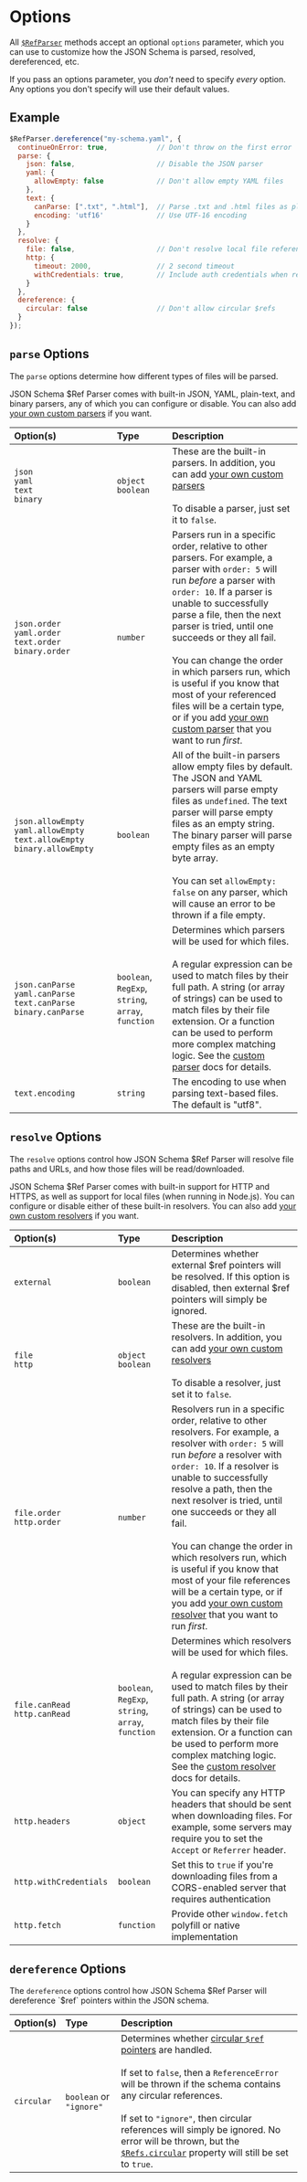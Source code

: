 Options
==========================

All [`$RefParser`](ref-parser.md) methods accept an optional `options` parameter, which you can use to customize how the JSON Schema is parsed, resolved, dereferenced, etc.

If you pass an options parameter, you _don't_ need to specify _every_ option.  Any options you don't specify will use their default values.

Example
-------------------

```javascript
$RefParser.dereference("my-schema.yaml", {
  continueOnError: true,            // Don't throw on the first error
  parse: {
    json: false,                    // Disable the JSON parser
    yaml: {
      allowEmpty: false             // Don't allow empty YAML files
    },
    text: {
      canParse: [".txt", ".html"],  // Parse .txt and .html files as plain text (strings)
      encoding: 'utf16'             // Use UTF-16 encoding
    }
  },
  resolve: {
    file: false,                    // Don't resolve local file references
    http: {
      timeout: 2000,                // 2 second timeout
      withCredentials: true,        // Include auth credentials when resolving HTTP references
    }
  },
  dereference: {
    circular: false                 // Don't allow circular $refs
  }
});
```


`parse` Options
-------------------
The `parse` options determine how different types of files will be parsed.

JSON Schema $Ref Parser comes with built-in JSON, YAML, plain-text, and binary parsers, any of which you can configure or disable.  You can also add [your own custom parsers](plugins/parsers.md) if you want.

|Option(s)                    |Type       |Description
|:----------------------------|:----------|:------------
|`json`<br>`yaml`<br>`text`<br>`binary`|`object` `boolean`|These are the built-in parsers. In addition, you can add [your own custom parsers](plugins/parsers.md)<br><br>To disable a parser, just set it to `false`.
|`json.order` `yaml.order` `text.order` `binary.order`|`number`|Parsers run in a specific order, relative to other parsers. For example, a parser with `order: 5` will run _before_ a parser with `order: 10`.  If a parser is unable to successfully parse a file, then the next parser is tried, until one succeeds or they all fail.<br><br>You can change the order in which parsers run, which is useful if you know that most of your referenced files will be a certain type, or if you add [your own custom parser](plugins/parsers.md) that you want to run _first_.
|`json.allowEmpty` `yaml.allowEmpty` `text.allowEmpty` `binary.allowEmpty`|`boolean`|All of the built-in parsers allow empty files by default. The JSON and YAML parsers will parse empty files as `undefined`. The text parser will parse empty files as an empty string.  The binary parser will parse empty files as an empty byte array.<br><br>You can set `allowEmpty: false` on any parser, which will cause an error to be thrown if a file empty.
|`json.canParse` `yaml.canParse` `text.canParse` `binary.canParse`|`boolean`, `RegExp`, `string`, `array`, `function`|Determines which parsers will be used for which files.<br><br>A regular expression can be used to match files by their full path. A string (or array of strings) can be used to match files by their file extension. Or a function can be used to perform more complex matching logic. See the [custom parser](plugins/parsers.md) docs for details.
|`text.encoding`|`string`   |The encoding to use when parsing text-based files. The default is "utf8".


`resolve` Options
-------------------
The `resolve` options control how JSON Schema $Ref Parser will resolve file paths and URLs, and how those files will be read/downloaded.

JSON Schema $Ref Parser comes with built-in support for HTTP and HTTPS, as well as support for local files (when running in Node.js).  You can configure or disable either of these built-in resolvers. You can also add [your own custom resolvers](plugins/resolvers.md) if you want.

|Option(s)                    |Type       |Description
|:----------------------------|:----------|:------------
|`external`|`boolean`|Determines whether external $ref pointers will be resolved. If this option is disabled, then external $ref pointers will simply be ignored.
|`file`<br>`http`|`object` `boolean`|These are the built-in resolvers. In addition, you can add [your own custom resolvers](plugins/resolvers.md)<br><br>To disable a resolver, just set it to `false`.
|`file.order` `http.order`|`number`|Resolvers run in a specific order, relative to other resolvers. For example, a resolver with `order: 5` will run _before_ a resolver with `order: 10`.  If a resolver is unable to successfully resolve a path, then the next resolver is tried, until one succeeds or they all fail.<br><br>You can change the order in which resolvers run, which is useful if you know that most of your file references will be a certain type, or if you add [your own custom resolver](plugins/resolvers.md) that you want to run _first_.
|`file.canRead` `http.canRead`|`boolean`, `RegExp`, `string`, `array`, `function`|Determines which resolvers will be used for which files.<br><br>A regular expression can be used to match files by their full path. A string (or array of strings) can be used to match files by their file extension. Or a function can be used to perform more complex matching logic. See the [custom resolver](plugins/resolvers.md) docs for details.
|`http.headers`|`object`|You can specify any HTTP headers that should be sent when downloading files. For example, some servers may require you to set the `Accept` or `Referrer` header.
|`http.withCredentials`|`boolean`|Set this to `true` if you're downloading files from a CORS-enabled server that requires authentication
|`http.fetch`|`function`|Provide other `window.fetch` polyfill or native implementation

`dereference` Options
-------------------
The `dereference` options control how JSON Schema $Ref Parser will dereference `$ref` pointers within the JSON schema.

|Option(s)             |Type                |Description
|:---------------------|:-------------------|:------------
|`circular`|`boolean` or `"ignore"`|Determines whether [circular `$ref` pointers](README.md#circular-refs) are handled.<br><br>If set to `false`, then a `ReferenceError` will be thrown if the schema contains any circular references.<br><br> If set to `"ignore"`, then circular references will simply be ignored.  No error will be thrown, but the [`$Refs.circular`](refs.md#circular) property will still be set to `true`.
